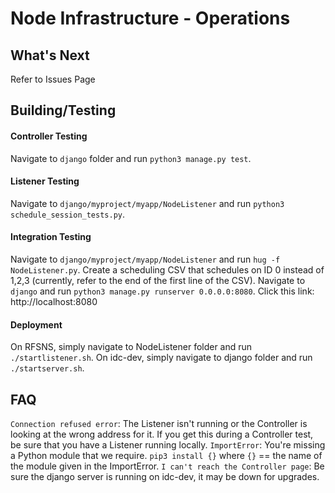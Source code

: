 # Node Infrastructure - Operations

## What's Next
Refer to Issues Page

## Building/Testing
#### Controller Testing
Navigate to `django` folder and run `python3 manage.py test`.

#### Listener Testing
Navigate to `django/myproject/myapp/NodeListener` and run `python3 schedule_session_tests.py`.

#### Integration Testing
Navigate to `django/myproject/myapp/NodeListener` and run `hug -f NodeListener.py`.
Create a scheduling CSV that schedules on ID 0 instead of 1,2,3 (currently, refer to the end of the first line of the CSV).
Navigate to `django` and run `python3 manage.py runserver 0.0.0.0:8080`.
Click this link: http://localhost:8080

#### Deployment
On RFSNS, simply navigate to NodeListener folder and run `./startlistener.sh`.
On idc-dev, simply navigate to django folder and run `./startserver.sh`.

## FAQ
`Connection refused error`: The Listener isn't running or the Controller is looking at the wrong address for it. If you get this during a Controller test, be sure that you have a Listener running locally.
`ImportError`: You're missing a Python module that we require. `pip3 install {}` where `{}` == the name of the module given in the ImportError.
`I can't reach the Controller page`: Be sure the django server is running on idc-dev, it may be down for upgrades.
